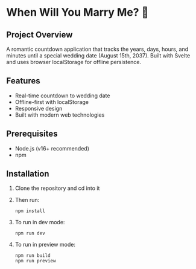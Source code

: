 # When Will You Marry Me? 💍

## Project Overview
A romantic countdown application that tracks the years, days, hours, and minutes until a special wedding date (August 15th, 2037). Built with Svelte and uses browser localStorage for offline persistence.

## Features
- Real-time countdown to wedding date
- Offline-first with localStorage
- Responsive design
- Built with modern web technologies

## Prerequisites
- Node.js (v16+ recommended)
- npm

## Installation

1. Clone the repository and cd into it
2. Then run:

    `npm install`

3. To run in dev mode:

    `npm run dev`

4. To run in preview mode:

    ```
    npm run build
    npm run preview
    ```

